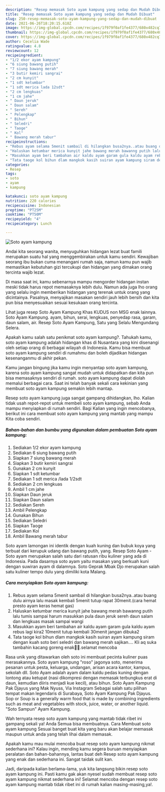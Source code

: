 ```yaml
---
description: "Resep memasak Soto ayam kampung yang sedap dan Mudah Dibuat"
title: "Resep memasak Soto ayam kampung yang sedap dan Mudah Dibuat"
slug: 250-resep-memasak-soto-ayam-kampung-yang-sedap-dan-mudah-dibuat
date: 2021-06-26T18:20:15.618Z
image: https://img-global.cpcdn.com/recipes/1f979f0af1fe4377/680x482cq70/soto-ayam-kampung-foto-resep-utama.jpg
thumbnail: https://img-global.cpcdn.com/recipes/1f979f0af1fe4377/680x482cq70/soto-ayam-kampung-foto-resep-utama.jpg
cover: https://img-global.cpcdn.com/recipes/1f979f0af1fe4377/680x482cq70/soto-ayam-kampung-foto-resep-utama.jpg
author: Cecelia Wade
ratingvalue: 4.8
reviewcount: 12
recipeingredient:
- "1/2 ekor ayam kampung"
- "6 siung bawang putih"
- "7 siung bawang merah"
- "3 butir kemiri sangrai"
- "2 cm kunyit"
- "1 sdt ketumbar"
- "1 sdt merica lada 12sdt"
- "2 cm lengkuas"
- "1 cm jahe"
- " Daun jeruk"
- " Daun salam"
- " Sereh"
- " Pelengkap"
- " Bihun"
- " Seledri"
- " Taoge"
- " Kol"
- " Bawang merah tabur"
recipeinstructions:
- "Rebus ayam selama 5menit sambail di hilangkan busa2nya..atau buang dulu airnya lalu masak kembali 5menit tutup rapat 30menit.(cara hemat presto ayam keras hemat gas)"
- "Haluskan ketumbar merica kunyit jahe bawang merah bawanng putih lalu tumis sampai harum masukkan pula daun jeruk sereh daun salam dan lengkuas masak sampai wangi"
- "Masukkan ayam beri tambahan air kaldu ayam garam gula kaldu ayam rebus lagi kira2 10menit tutup kembali 30menit jangan dibuka2"
- "Tata taoge kol bihun dlam mangkok kasih suiran ayam kampung siram dengan kuah soto beri seledri dan bawang merah sajikan.... Kli aq suka tambahin kacang goreng enak🤭🤭.selamat mencoba"
categories:
- Resep
tags:
- soto
- ayam
- kampung

katakunci: soto ayam kampung 
nutrition: 220 calories
recipecuisine: Indonesian
preptime: "PT25M"
cooktime: "PT50M"
recipeyield: "4"
recipecategory: Lunch

---
```



![Soto ayam kampung](https://img-global.cpcdn.com/recipes/1f979f0af1fe4377/680x482cq70/soto-ayam-kampung-foto-resep-utama.jpg)

Andai kita seorang wanita, menyuguhkan hidangan lezat buat famili merupakan suatu hal yang menggembirakan untuk kamu sendiri. Kewajiban seorang ibu bukan cuma menangani rumah saja, namun kamu pun wajib memastikan kebutuhan gizi tercukupi dan hidangan yang dimakan orang tercinta wajib lezat.

Di masa  saat ini, kamu sebenarnya mampu mengorder hidangan instan meski tidak harus repot memasaknya lebih dulu. Namun ada juga lho orang yang selalu ingin memberikan hidangan yang terenak untuk orang yang dicintainya. Pasalnya, menyajikan masakan sendiri jauh lebih bersih dan kita pun bisa menyesuaikan sesuai kesukaan orang tercinta. 

Lihat juga resep Soto Ayam Kampung Khas KUDUS non MSG enak lainnya. Soto Ayam Kampung. ayam, bihun, serai, lengkuas, penyedap rasa, garam, daun salam, air. Resep Soto Ayam Kampung, Satu yang Selalu Mengundang Selera.

Apakah kamu salah satu penikmat soto ayam kampung?. Tahukah kamu, soto ayam kampung adalah hidangan khas di Nusantara yang kini disenangi oleh setiap orang di berbagai wilayah di Indonesia. Kamu bisa membuat soto ayam kampung sendiri di rumahmu dan boleh dijadikan hidangan kesenanganmu di akhir pekan.

Kamu jangan bingung jika kamu ingin menyantap soto ayam kampung, karena soto ayam kampung sangat mudah untuk didapatkan dan kita pun bisa memasaknya sendiri di rumah. soto ayam kampung dapat diolah memalui berbagai cara. Saat ini telah banyak sekali cara kekinian yang membuat soto ayam kampung semakin lebih mantap.

Resep soto ayam kampung juga sangat gampang dihidangkan, lho. Kalian tidak usah repot-repot untuk membeli soto ayam kampung, sebab Anda mampu menyiapkan di rumah sendiri. Bagi Kalian yang ingin mencobanya, berikut ini cara membuat soto ayam kampung yang mantab yang mampu Kita coba sendiri.

<!--inarticleads1-->

##### Bahan-bahan dan bumbu yang digunakan dalam pembuatan Soto ayam kampung:

1. Sediakan 1/2 ekor ayam kampung
1. Sediakan 6 siung bawang putih
1. Siapkan 7 siung bawang merah
1. Siapkan 3 butir kemiri sangrai
1. Gunakan 2 cm kunyit
1. Siapkan 1 sdt ketumbar
1. Sediakan 1 sdt merica /lada 1/2sdt
1. Sediakan 2 cm lengkuas
1. Ambil 1 cm jahe
1. Siapkan  Daun jeruk
1. Siapkan  Daun salam
1. Sediakan  Sereh
1. Ambil  Pelengkap
1. Gunakan  Bihun
1. Sediakan  Seledri
1. Siapkan  Taoge
1. Sediakan  Kol
1. Ambil  Bawang merah tabur


Soto ayam lamongan ini identik dengan kuah kuning dan bubuk koya yang terbuat dari kerupuk udang dan bawang putih, yang. Resep Soto Ayam - Soto ayam merupakan salah satu dari ratusan ribu kuliner yang ada di Indonesia. Pada dasarnya soto ayam yaitu masakan yang berkuah kuni dengan suwiran ayam di dalamnya. Soto Geprak Mbak Djo merupakan salah satu kuliner tempo dulu yang dimiliki kota Malang. 

<!--inarticleads2-->

##### Cara menyiapkan Soto ayam kampung:

1. Rebus ayam selama 5menit sambail di hilangkan busa2nya..atau buang dulu airnya lalu masak kembali 5menit tutup rapat 30menit.(cara hemat presto ayam keras hemat gas)
1. Haluskan ketumbar merica kunyit jahe bawang merah bawanng putih lalu tumis sampai harum masukkan pula daun jeruk sereh daun salam dan lengkuas masak sampai wangi
1. Masukkan ayam beri tambahan air kaldu ayam garam gula kaldu ayam rebus lagi kira2 10menit tutup kembali 30menit jangan dibuka2
1. Tata taoge kol bihun dlam mangkok kasih suiran ayam kampung siram dengan kuah soto beri seledri dan bawang merah sajikan.... Kli aq suka tambahin kacang goreng enak🤭🤭.selamat mencoba


Rasa unik yang ditawarkan oleh soto ini membuat pecinta kuliner puas merasakannya. Soto ayam kampung &#34;roso&#34; jagonya soto, menerima pesanan untuk pesta, keluarga, undangan, arisan acara kantor, kampus, sekolah dll. Soto Ayam adalah ayam dalam kaldu pedas kuning dengan lontong atau ketupat (nasi dikompresi dengan memasak terbungkus erat di daun, kemudian diiris menjadi kue kecil), atau bihun. Soto Ayam Kampung Pak Djayus yang Mak Nyuss, Via Instagram Sebagai salah satu pilihan tempat makan legendaris di Surabaya, Soto Ayam Kampung Pak Djayus. Sop or Soup is a generally warm food that is made by combining ingredients such as meat and vegetables with stock, juice, water, or another liquid. &#34;Soto Sampun&#34; Ayam Kampung. 

Wah ternyata resep soto ayam kampung yang mantab tidak ribet ini gampang sekali ya! Anda Semua bisa membuatnya. Cara Membuat soto ayam kampung Sesuai banget buat kita yang baru akan belajar memasak maupun untuk anda yang telah lihai dalam memasak.

Apakah kamu mau mulai mencoba buat resep soto ayam kampung nikmat sederhana ini? Kalau ingin, mending kamu segera buruan menyiapkan peralatan dan bahan-bahannya, lantas buat deh Resep soto ayam kampung yang enak dan sederhana ini. Sangat taidak sulit kan. 

Jadi, daripada kalian berlama-lama, yuk kita langsung bikin resep soto ayam kampung ini. Pasti kamu gak akan nyesel sudah membuat resep soto ayam kampung nikmat sederhana ini! Selamat mencoba dengan resep soto ayam kampung mantab tidak ribet ini di rumah kalian masing-masing,ya!.

